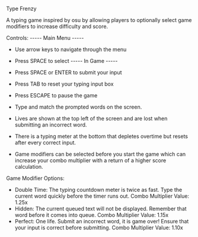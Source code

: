 Type Frenzy

A typing game inspired by osu by allowing players to optionally select game modifiers to increase difficulty and score.

Controls:
----- Main Menu -----
- Use arrow keys to navigate through the menu
- Press SPACE to select
----- In Game -----
- Press SPACE or ENTER to submit your input
- Press TAB to reset your typing input box
- Press ESCAPE to pause the game

- Type and match the prompted words on the screen.
- Lives are shown at the top left of the screen and are lost when submitting an incorrect word.
- There is a typing meter at the bottom that depletes overtime but resets after every correct input.
- Game modifiers can be selected before you start the game which can increase your combo multiplier with a return of a higher score calculation.

Game Modifier Options:
- Double Time: The typing countdown meter is twice as fast. Type the current word quickly before the timer runs out. Combo Multiplier Value: 1.25x
- Hidden: The current queued text will not be displayed. Remember that word before it comes into queue. Combo Multiplier Value: 1.15x
- Perfect: One life. Submit an incorrect word, it is game over! Ensure that your input is correct before submitting. Combo Multiplier Value: 1.10x